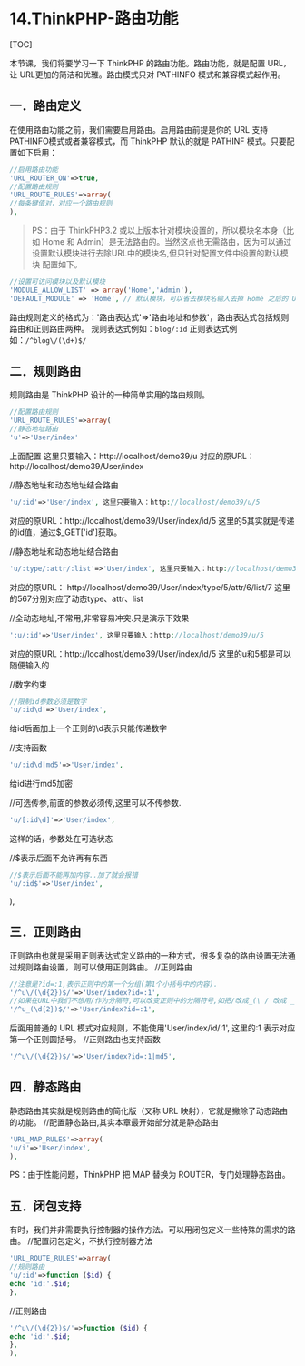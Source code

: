 # 14.ThinkPHP-路由功能
[TOC]

本节课，我们将要学习一下 ThinkPHP 的路由功能。路由功能，就是配置 URL，让 URL更加的简洁和优雅。路由模式只对 PATHINFO 模式和兼容模式起作用。
## 一．路由定义
在使用路由功能之前，我们需要启用路由。启用路由前提是你的 URL 支持 PATHINFO模式或者兼容模式，而 ThinkPHP 默认的就是 PATHINF 模式。只要配置如下启用：
```php
//启用路由功能
'URL_ROUTER_ON'=>true,
//配置路由规则
'URL_ROUTE_RULES'=>array(
//每条键值对，对应一个路由规则
),
```
>PS：由于 ThinkPHP3.2 或以上版本针对模块设置的，所以模块名本身（比如 Home 和 Admin）是无法路由的。当然这点也无需路由，因为可以通过设置默认模块进行去除URL中的模块名,但只针对配置文件中设置的默认模块 配置如下。

```php
//设置可访问模块以及默认模块
'MODULE_ALLOW_LIST' => array('Home','Admin'),
'DEFAULT_MODULE' => 'Home', // 默认模块，可以省去模块名输入去掉 Home 之后的 URL：http://localhost/demo39/User/index/
```
路由规则定义的格式为：'路由表达式'=>'路由地址和参数'，路由表达式包括规则路由和正则路由两种。
规则表达式例如：`blog/:id`
正则表达式例如：`/^blog\/(\d+)$/`

## 二．规则路由
规则路由是 ThinkPHP 设计的一种简单实用的路由规则。
```PHP
//配置路由规则
'URL_ROUTE_RULES'=>array(
//静态地址路由
'u'=>'User/index'
```
上面配置 这里只要输入：http://localhost/demo39/u
对应的原URL：http://localhost/demo39/User/index

//静态地址和动态地址结合路由
```php
'u/:id'=>'User/index', 这里只要输入：http://localhost/demo39/u/5
```
对应的原URL：http://localhost/demo39/User/index/id/5
这里的5其实就是传递的id值，通过$_GET['id']获取。

//静态地址和动态地址结合路由
```php
'u/:type/:attr/:list'=>'User/index', 这里只要输入：http://localhost/demo39/u/5/6/7
```
对应的原URL：
http://localhost/demo39/User/index/type/5/attr/6/list/7
这里的567分别对应了动态type、attr、list

//全动态地址,不常用,非常容易冲突.只是演示下效果
```php
':u/:id'=>'User/index', 这里只要输入：http://localhost/demo39/u/5
```
对应的原URL：http://localhost/demo39/User/index/id/5
这里的u和5都是可以随便输入的

//数字约束
```php
//限制id参数必须是数字
'u/:id\d'=>'User/index',
```
 给id后面加上一个正则的\d表示只能传递数字

//支持函数
```php
'u/:id\d|md5'=>'User/index', 
```
给id进行md5加密

//可选传参,前面的参数必须传,这里可以不传参数.
```php
'u/[:id\d]'=>'User/index', 
```
这样的话，参数处在可选状态

//$表示后面不允许再有东西
```php
//$表示后面不能再加内容..加了就会报错
'u/:id$'=>'User/index',
```
),

## 三．正则路由
正则路由也就是采用正则表达式定义路由的一种方式，很多复杂的路由设置无法通过规则路由设置，则可以使用正则路由。
//正则路由
```php
//注意是?id=:1,表示正则中的第一个分组(第1个小括号中的内容).
'/^u\/(\d{2})$/'=>'User/index?id=:1', 
//如果在URL中我们不想用/作为分隔符,可以改变正则中的分隔符号,如把/改成_(\ / 改成 _ 就行)
'/^u_(\d{2})$/'=>'User/index?id=:1', 
```
后面用普通的 URL 模式对应规则，不能使用'User/index/id/:1', 这里的:1 表示对应第一个正则圆括号。
//正则路由也支持函数
```php
'/^u\/(\d{2})$/'=>'User/index?id=:1|md5', 
```

## 四．静态路由
静态路由其实就是规则路由的简化版（又称 URL 映射），它就是撇除了动态路由的功能。
//配置静态路由,其实本章最开始部分就是静态路由
```php
'URL_MAP_RULES'=>array(
'u/i'=>'User/index',
),
```
PS：由于性能问题，ThinkPHP 把 MAP 替换为 ROUTER，专门处理静态路由。

## 五．闭包支持
有时，我们并非需要执行控制器的操作方法。可以用闭包定义一些特殊的需求的路由。
//配置闭包定义，不执行控制器方法
```php
'URL_ROUTE_RULES'=>array(
//规则路由
'u/:id'=>function ($id) {
echo 'id:'.$id;
},
```
//正则路由
```php
'/^u\/(\d{2})$/'=>function ($id) {
echo 'id:'.$id;
},
),
```